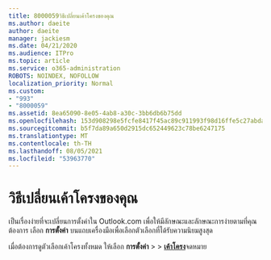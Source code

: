 ```yaml
---
title: 8000059วิธีเปลี่ยนเค้าโครงของคุณ
ms.author: daeite
author: daeite
manager: jackiesm
ms.date: 04/21/2020
ms.audience: ITPro
ms.topic: article
ms.service: o365-administration
ROBOTS: NOINDEX, NOFOLLOW
localization_priority: Normal
ms.custom:
- "993"
- "8000059"
ms.assetid: 8ea65090-8e05-4ab8-a30c-3bb6db6b75dd
ms.openlocfilehash: 153d908298e5fcfe8417f45ac89c911993f98d16ffe5c27abda4b6f3959002c0
ms.sourcegitcommit: b5f7da89a650d2915dc652449623c78be6247175
ms.translationtype: MT
ms.contentlocale: th-TH
ms.lasthandoff: 08/05/2021
ms.locfileid: "53963770"
---
```

# <a name="how-to-change-your-layout"></a>วิธีเปลี่ยนเค้าโครงของคุณ

เป็นเรื่องง่ายที่จะเปลี่ยนการตั้งค่าใน Outlook.com เพื่อให้มีลักษณะและลักษณะการง่ายตามที่คุณต้องการ เลือก **การตั้งค่า** บนแถบเครื่องมือเพื่อเลือกตัวเลือกที่ได้รับความนิยมสูงสุด

เมื่อต้องการดูตัวเลือกเค้าโครงทั้งหมด ให้เลือก **การตั้งค่า**  >    >  [**เค้าโครง**](https://outlook.live.com/mail/options/mail/layout)จดหมาย
  